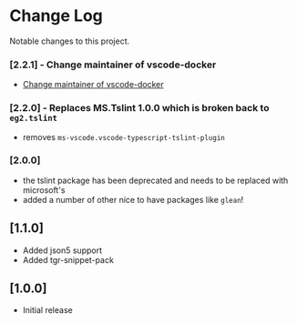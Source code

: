 # Change Log

Notable changes to this project.

### [2.2.1] -  Change maintainer of vscode-docker

- [Change maintainer of vscode-docker](https://github.com/TGRstack/vscode-extensions/issues/1)

### [2.2.0] -  Replaces MS.Tslint 1.0.0 which is broken back to `eg2.tslint`

- removes `ms-vscode.vscode-typescript-tslint-plugin`

### [2.0.0]

- the tslint package has been deprecated and needs to be replaced with microsoft's
- added a number of other nice to have packages like `glean`!

## [1.1.0]

- Added json5 support
- Added tgr-snippet-pack

## [1.0.0]

- Initial release
